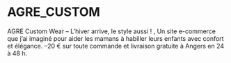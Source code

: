 # AGRE_CUSTOM
AGRE Custom Wear – L’hiver arrive, le style aussi ! , Un site e-commerce que j’ai imaginé pour aider les mamans à habiller leurs enfants avec confort et élégance. –20 € sur toute commande et livraison gratuite à Angers en 24 à 48 h.
